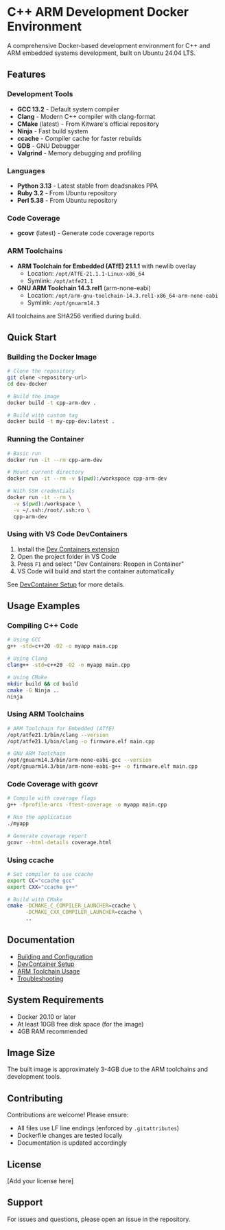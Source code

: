# C++ ARM Development Docker Environment

A comprehensive Docker-based development environment for C++ and ARM embedded systems development, built on Ubuntu 24.04 LTS.

## Features

### Development Tools
- **GCC 13.2** - Default system compiler
- **Clang** - Modern C++ compiler with clang-format
- **CMake** (latest) - From Kitware's official repository
- **Ninja** - Fast build system
- **ccache** - Compiler cache for faster rebuilds
- **GDB** - GNU Debugger
- **Valgrind** - Memory debugging and profiling

### Languages
- **Python 3.13** - Latest stable from deadsnakes PPA
- **Ruby 3.2** - From Ubuntu repository
- **Perl 5.38** - From Ubuntu repository

### Code Coverage
- **gcovr** (latest) - Generate code coverage reports

### ARM Toolchains
- **ARM Toolchain for Embedded (ATfE) 21.1.1** with newlib overlay
  - Location: `/opt/ATfE-21.1.1-Linux-x86_64`
  - Symlink: `/opt/atfe21.1`
- **GNU ARM Toolchain 14.3.rel1** (arm-none-eabi)
  - Location: `/opt/arm-gnu-toolchain-14.3.rel1-x86_64-arm-none-eabi`
  - Symlink: `/opt/gnuarm14.3`

All toolchains are SHA256 verified during build.

## Quick Start

### Building the Docker Image

```bash
# Clone the repository
git clone <repository-url>
cd dev-docker

# Build the image
docker build -t cpp-arm-dev .

# Build with custom tag
docker build -t my-cpp-dev:latest .
```

### Running the Container

```bash
# Basic run
docker run -it --rm cpp-arm-dev

# Mount current directory
docker run -it --rm -v $(pwd):/workspace cpp-arm-dev

# With SSH credentials
docker run -it --rm \
  -v $(pwd):/workspace \
  -v ~/.ssh:/root/.ssh:ro \
  cpp-arm-dev
```

### Using with VS Code DevContainers

1. Install the [Dev Containers extension](https://marketplace.visualstudio.com/items?itemName=ms-vscode-remote.remote-containers)
2. Open the project folder in VS Code
3. Press `F1` and select "Dev Containers: Reopen in Container"
4. VS Code will build and start the container automatically

See [DevContainer Setup](.readme/devcontainer.md) for more details.

## Usage Examples

### Compiling C++ Code

```bash
# Using GCC
g++ -std=c++20 -O2 -o myapp main.cpp

# Using Clang
clang++ -std=c++20 -O2 -o myapp main.cpp

# Using CMake
mkdir build && cd build
cmake -G Ninja ..
ninja
```

### Using ARM Toolchains

```bash
# ARM Toolchain for Embedded (ATfE)
/opt/atfe21.1/bin/clang --version
/opt/atfe21.1/bin/clang -o firmware.elf main.cpp

# GNU ARM Toolchain
/opt/gnuarm14.3/bin/arm-none-eabi-gcc --version
/opt/gnuarm14.3/bin/arm-none-eabi-g++ -o firmware.elf main.cpp
```

### Code Coverage with gcovr

```bash
# Compile with coverage flags
g++ -fprofile-arcs -ftest-coverage -o myapp main.cpp

# Run the application
./myapp

# Generate coverage report
gcovr --html-details coverage.html
```

### Using ccache

```bash
# Set compiler to use ccache
export CC="ccache gcc"
export CXX="ccache g++"

# Build with CMake
cmake -DCMAKE_C_COMPILER_LAUNCHER=ccache \
      -DCMAKE_CXX_COMPILER_LAUNCHER=ccache \
      ..
```

## Documentation

- [Building and Configuration](.readme/building.md)
- [DevContainer Setup](.readme/devcontainer.md)
- [ARM Toolchain Usage](.readme/arm-toolchains.md)
- [Troubleshooting](.readme/troubleshooting.md)

## System Requirements

- Docker 20.10 or later
- At least 10GB free disk space (for the image)
- 4GB RAM recommended

## Image Size

The built image is approximately 3-4GB due to the ARM toolchains and development tools.

## Contributing

Contributions are welcome! Please ensure:
- All files use LF line endings (enforced by `.gitattributes`)
- Dockerfile changes are tested locally
- Documentation is updated accordingly

## License

[Add your license here]

## Support

For issues and questions, please open an issue in the repository.